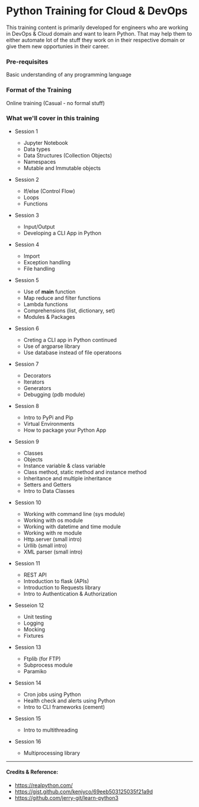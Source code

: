 # Python Training for Cloud & DevOps
This training content is primarily developed for engineers who are working in DevOps & Cloud domain and want to learn Python. That may help them to either automate lot of the stuff they work on in their respective domain or give them new opportunies in their career.

### Pre-requisites
Basic understanding of any programming language

### Format of the Training
Online training (Casual - no formal stuff)

### What we'll cover in this training

- Session 1
    - Jupyter Notebook
    - Data types 
    - Data Structures (Collection Objects) 
    - Namespaces
    - Mutable and Immutable objects 

-  Session 2 
    - If/else (Control Flow)
    - Loops
    - Functions

- Session 3
    - Input/Output
    - Developing a CLI App in Python

- Session 4
    - Import
    - Exception handling 
    - File handling
 
- Session 5
    - Use of __main__ function
    - Map reduce and filter functions
    - Lambda functions
    - Comprehensions (list, dictionary, set)
    - Modules & Packages 

- Session 6
    - Creting a CLI app in Python continued
    - Use of argparse library
    - Use database instead of file operatoons

- Session 7
    - Decorators
    - Iterators
    - Generators
    - Debugging (pdb module)

- Session 8
    - Intro to PyPi and Pip
    - Virtual Environments
    - How to package your Python App 

- Session 9 
    - Classes
    - Objects
    - Instance variable & class variable
    - Class method, static method and instance method 
    - Inheritance and multiple inheritance
    - Setters and Getters
    - Intro to Data Classes 

- Session 10
    - Working with command line (sys module) 
    - Working with os module
    - Working with datetime and time module
    - Working with re module
    - Http.server (small intro)
    - Urllib (small intro)
    - XML parser (small intro) 

- Session 11
    - REST API
    - Introduction to flask (APIs)
    - Introduction to Requests library
    - Intro to Authentication & Authorization 
 
- Sesseion 12
    - Unit testing
    - Logging
    - Mocking
    - Fixtures 

- Session 13
    - Ftplib (for FTP)
    - Subprocess module
    - Paramiko

- Session 14
    - Cron jobs using Python
    - Health check and alerts using Python
    - Intro to CLI frameworks (cement)

- Session 15
    - Intro to multithreading

- Session 16
    - Multiprocessing library 

----------------------------------------------------
#### Credits & Reference:
- https://realpython.com/
- https://gist.github.com/kenjyco/69eeb503125035f21a9d
- https://github.com/jerry-git/learn-python3